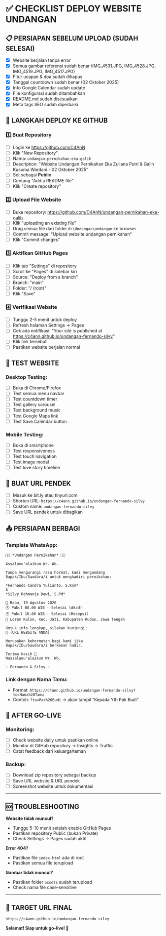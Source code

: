 # ✅ CHECKLIST DEPLOY WEBSITE UNDANGAN

## 📋 PERSIAPAN SEBELUM UPLOAD (SUDAH SELESAI)
- [x] Website berjalan tanpa error
- [x] Semua gambar referensi sudah benar (IMG_4531.JPG, IMG_4528.JPG, IMG_4519.JPG, IMG_4517.JPG)
- [x] Fitur ucapan & doa sudah dihapus
- [x] Tanggal countdown sudah benar (02 Oktober 2025)
- [x] Info Google Calendar sudah update
- [x] File konfigurasi sudah ditambahkan
- [x] README.md sudah disesuaikan
- [x] Meta tags SEO sudah diperbaiki

## 🚀 LANGKAH DEPLOY KE GITHUB

### 1️⃣ Buat Repository
- [ ] Login ke https://github.com/C4AnN
- [ ] Klik "New Repository"
- [ ] Nama: `undangan-pernikahan-eka-galih`
- [ ] Description: "Website Undangan Pernikahan Eka Zuliana Putri & Galih Kusuma Wardani - 02 Oktober 2025"
- [ ] Set sebagai **Public**
- [ ] Centang "Add a README file"
- [ ] Klik "Create repository"

### 2️⃣ Upload File Website
- [ ] Buka repository: https://github.com/C4AnN/undangan-pernikahan-eka-galih
- [ ] Klik "uploading an existing file"
- [ ] Drag semua file dari folder `d:\Undangan\undangan` ke browser
- [ ] Commit message: "Upload website undangan pernikahan"
- [ ] Klik "Commit changes"

### 3️⃣ Aktifkan GitHub Pages
- [ ] Klik tab "Settings" di repository
- [ ] Scroll ke "Pages" di sidebar kiri
- [ ] Source: "Deploy from a branch"
- [ ] Branch: "main"
- [ ] Folder: "/ (root)"
- [ ] Klik "Save"

### 4️⃣ Verifikasi Website
- [ ] Tunggu 2-5 menit untuk deploy
- [ ] Refresh halaman Settings → Pages
- [ ] Cek ada notifikasi: "Your site is published at https://c4ann.github.io/undangan-fernando-silvy"
- [ ] Klik link tersebut
- [ ] Pastikan website berjalan normal

## 📱 TEST WEBSITE

### Desktop Testing:
- [ ] Buka di Chrome/Firefox
- [ ] Test semua menu navbar
- [ ] Test countdown timer
- [ ] Test gallery carousel
- [ ] Test background music
- [ ] Test Google Maps link
- [ ] Test Save Calendar button

### Mobile Testing:
- [ ] Buka di smartphone
- [ ] Test responsiveness
- [ ] Test touch navigation
- [ ] Test image modal
- [ ] Test love story timeline

## 🔗 BUAT URL PENDEK
- [ ] Masuk ke bit.ly atau tinyurl.com
- [ ] Shorten URL: `https://c4ann.github.io/undangan-fernando-silvy`
- [ ] Custom name: `undangan-fernando-silvy`
- [ ] Save URL pendek untuk dibagikan

## 📤 PERSIAPAN BERBAGI

### Template WhatsApp:
```
🤵👰 *Undangan Pernikahan* 👰🤵

Assalamu'alaikum Wr. Wb.

Tanpa mengurangi rasa hormat, kami mengundang 
Bapak/Ibu/Saudara/i untuk menghadiri pernikahan:

*Fernando Candra Yulianto, S.Kom*
&
*Silvy Rohmania Dewi, S.Pd*

📅 Rabu, 19 Agustus 2026
🕐 Pukul 08.00 WIB - Selesai (Akad)
🕐 Pukul 10.00 WIB - Selesai (Resepsi)
📍 Loram Kulon, Kec. Jati, Kabupaten Kudus, Jawa Tengah

Untuk info lengkap, silakan kunjungi:
🔗 [URL WEBSITE ANDA]

Merupakan kehormatan bagi kami jika 
Bapak/Ibu/Saudara/i berkenan hadir.

Terima kasih 🙏
Wassalamu'alaikum Wr. Wb.

~ Fernando & Silvy ~
```

### Link dengan Nama Tamu:
- Format: `https://c4ann.github.io/undangan-fernando-silvy?to=Nama%20Tamu`
- Contoh: `?to=Pak%20Budi` → akan tampil "Kepada Yth Pak Budi"

## 🔄 AFTER GO-LIVE

### Monitoring:
- [ ] Check website daily untuk pastikan online
- [ ] Monitor di GitHub repository → Insights → Traffic
- [ ] Catat feedback dari keluarga/teman

### Backup:
- [ ] Download zip repository sebagai backup
- [ ] Save URL website & URL pendek
- [ ] Screenshot website untuk dokumentasi

---

## 🆘 TROUBLESHOOTING

**Website tidak muncul?**
- Tunggu 5-10 menit setelah enable GitHub Pages
- Pastikan repository Public (bukan Private)
- Check Settings → Pages sudah aktif

**Error 404?**
- Pastikan file `index.html` ada di root
- Pastikan semua file terupload

**Gambar tidak muncul?**
- Pastikan folder `assets` sudah terupload
- Check nama file case-sensitive

---

## 🎯 TARGET URL FINAL
```
https://c4ann.github.io/undangan-fernando-silvy
```

**Selamat! Siap untuk go-live! 🚀**
